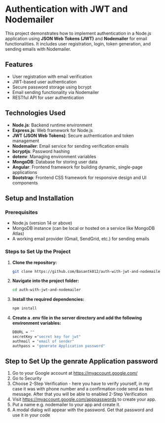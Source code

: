 # Authentication with JWT and Nodemailer

This project demonstrates how to implement authentication in a Node.js application using **JSON Web Tokens (JWT)** and **Nodemailer** for email functionalities. It includes user registration, login, token generation, and sending emails with Nodemailer.

## Features
- User registration with email verification
- JWT-based user authentication
- Secure password storage using bcrypt
- Email sending functionality via Nodemailer
- RESTful API for user authentication

## Technologies Used
- **Node.js**: Backend runtime environment
- **Express.js**: Web framework for Node.js
- **JWT (JSON Web Tokens)**: Secure authentication and token management
- **Nodemailer**: Email service for sending verification emails
- **bcryptjs**: Password hashing
- **dotenv**: Managing environment variables
- **MongoDB**: Database for storing user data
- **Angular**: Frontend framework for building dynamic, single-page applications
- **Bootstrap**: Frontend CSS framework for responsive design and UI components

## Setup and Installation

### Prerequisites
- Node.js (version 14 or above)
- MongoDB instance (can be local or hosted on a service like MongoDB Atlas)
- A working email provider (Gmail, SendGrid, etc.) for sending emails

### Steps to Set Up the Project

1. **Clone the repository:**
   ```bash
   git clone https://github.com/Basantk012/auth-with-jwt-and-nodemailer.git

2. **Navigate into the project folder:**
   ```bash
   cd auth-with-jwt-and-nodemailer

3. **Install the required dependencies:**
   ```bash
   npm install

4. **Create a .env file in the server directory and add the following environment variables:**
   ```bash
   DBURL = ""
   secretKey ="secret key for jwt"
   authmail = "email of sender"
   authpass = "generate Application password"

## Step to Set Up the genrate Application password
1.  Go to your Google account at https://myaccount.google.com/
2.  Go to Security
3.  Choose 2-Step Verification - here you have to verify yourself, in my case it was with phone number and a confirmation code send as text message. After that you will be able to enabled 2-Step Verification
4.  Visit https://myaccount.google.com/apppasswords to create your app.
5.  Put a name e.g. nodemailer to your app and create it.
6.  A modal dialog will appear with the password. Get that password and use it in your code

